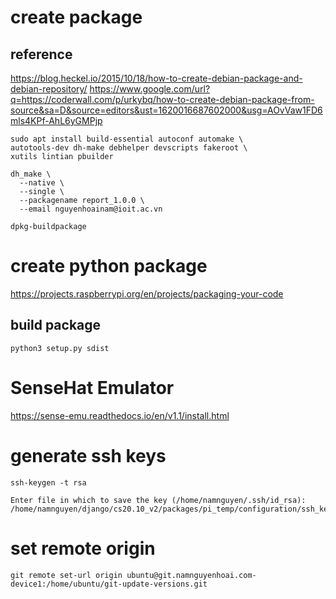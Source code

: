 # create package

## reference
https://blog.heckel.io/2015/10/18/how-to-create-debian-package-and-debian-repository/
https://www.google.com/url?q=https://coderwall.com/p/urkybq/how-to-create-debian-package-from-source&sa=D&source=editors&ust=1620016687602000&usg=AOvVaw1FD6mls4KPf-AhL6yGMPjp

```
sudo apt install build-essential autoconf automake \
autotools-dev dh-make debhelper devscripts fakeroot \
xutils lintian pbuilder
```


```
dh_make \
  --native \
  --single \
  --packagename report_1.0.0 \
  --email nguyenhoainam@ioit.ac.vn
```

```
dpkg-buildpackage
```

# create python package
https://projects.raspberrypi.org/en/projects/packaging-your-code

## build package
```
python3 setup.py sdist
```

# SenseHat Emulator
https://sense-emu.readthedocs.io/en/v1.1/install.html

# generate ssh keys
```
ssh-keygen -t rsa
```


```
Enter file in which to save the key (/home/namnguyen/.ssh/id_rsa): /home/namnguyen/django/cs20.10_v2/packages/pi_temp/configuration/ssh_keys/device1
```

# set remote origin
```
git remote set-url origin ubuntu@git.namnguyenhoai.com-device1:/home/ubuntu/git-update-versions.git
```